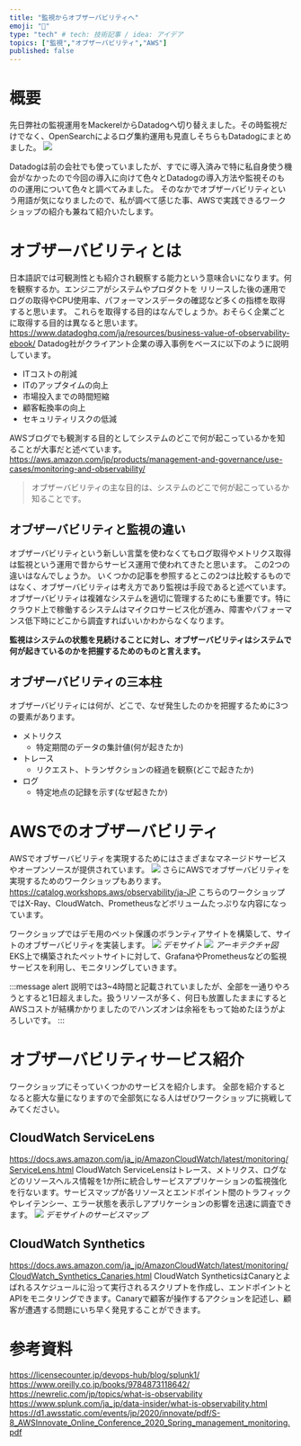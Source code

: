 ```yaml
---
title: "監視からオブザーバビリティへ"
emoji: "🐁"
type: "tech" # tech: 技術記事 / idea: アイデア
topics: ["監視","オブザーバビリティ","AWS"]
published: false
---
```


# 概要
先日弊社の監視運用をMackerelからDatadogへ切り替えました。その時監視だけでなく、OpenSearchによるログ集約運用も見直しそちらもDatadogにまとめました。
![](/images/cloud-observability/image1.png)

Datadogは前の会社でも使っていましたが、すでに導入済みで特に私自身使う機会がなかったので今回の導入に向けて色々とDatadogの導入方法や監視そのものの運用について色々と調べてみました。
そのなかでオブザーバビリティという用語が気になりましたので、私が調べて感じた事、AWSで実践できるワークショップの紹介も兼ねて紹介いたします。

# オブザーバビリティとは
日本語訳では可観測性とも紹介され観察する能力という意味合いになります。何を観察するか。エンジニアがシステムやプロダクトを
リリースした後の運用でログの取得やCPU使用率、パフォーマンスデータの確認など多くの指標を取得すると思います。
これらを取得する目的はなんでしょうか。おそらく企業ごとに取得する目的は異なると思います。
https://www.datadoghq.com/ja/resources/business-value-of-observability-ebook/
Datadog社がクライアント企業の導入事例をベースに以下のように説明しています。
- ITコストの削減
- ITのアップタイムの向上
- 市場投入までの時間短縮
- 顧客転換率の向上
- セキュリティリスクの低減

AWSブログでも観測する目的としてシステムのどこで何が起こっているかを知ることが大事だと述べています。
https://aws.amazon.com/jp/products/management-and-governance/use-cases/monitoring-and-observability/
> オブザーバビリティの主な目的は、システムのどこで何が起こっているか知ることです。

## オブザーバビリティと監視の違い
オブザーバビリティという新しい言葉を使わなくてもログ取得やメトリクス取得は監視という運用で昔からサービス運用で使われてきたと思います。
この2つの違いはなんでしょうか。
いくつかの記事を参照するとこの2つは比較するものではなく、オブザーバビリティは考え方であり監視は手段であると述べています。オブザーバビリティは複雑なシステムを適切に管理するためにも重要です。特にクラウド上で稼働するシステムはマイクロサービス化が進み、障害やパフォーマンス低下時にどこから調査すればいいかわからなくなります。

**監視はシステムの状態を見続けることに対し、オブザーバビリティはシステムで何が起きているのかを把握するためのものと言えます。**

## オブザーバビリティの三本柱
オブザーバビリティには何が、どこで、なぜ発生したのかを把握するために3つの要素があります。

- メトリクス
    - 特定期間のデータの集計値(何が起きたか)
- トレース
    - リクエスト、トランザクションの経過を観察(どこで起きたか)
- ログ
    - 特定地点の記録を示す(なぜ起きたか)

# AWSでのオブザーバビリティ
AWSでオブザーバビリティを実現するためにはさまざまなマネージドサービスやオープンソースが提供されています。
![](/images/cloud-observability/image2.png)
さらにAWSでオブザーバビリティを実現するためのワークショップもあります。
https://catalog.workshops.aws/observability/ja-JP
こちらのワークショップではX-Ray、CloudWatch、Prometheusなどボリュームたっぷりな内容になっています。

ワークショップではデモ用のペット保護のボランティアサイトを構築して、サイトのオブザーバビリティを実装します。
![](/images/cloud-observability/image3.png)
*デモサイト*
![](/images/cloud-observability/image14.png)
*アーキテクチャ図*
EKS上で構築されたペットサイトに対して、GrafanaやPrometheusなどの監視サービスを利用し、モニタリングしていきます。

:::message alert
説明では3~4時間と記載されていましたが、全部を一通りやろうとすると1日超えました。扱うリソースが多く、何日も放置したままにするとAWSコストが結構かかりましたのでハンズオンは余裕をもって始めたほうがよろしいです。
:::

# オブザーバビリティサービス紹介
ワークショップにそっていくつかのサービスを紹介します。
全部を紹介するとなると膨大な量になりますので全部気になる人はぜひワークショップに挑戦してみてください。

## CloudWatch ServiceLens
https://docs.aws.amazon.com/ja_jp/AmazonCloudWatch/latest/monitoring/ServiceLens.html
CloudWatch ServiceLensはトレース、メトリクス、ログなどのリソースヘルス情報を1か所に統合しサービスアプリケーションの監視強化を行ないます。サービスマップが各リソースとエンドポイント間のトラフィックやレイテンシー、エラー状態を表示しアプリケーションの影響を迅速に調査できます。
![](/images/cloud-observability/image4.png)
*デモサイトのサービスマップ*

## CloudWatch Synthetics
https://docs.aws.amazon.com/ja_jp/AmazonCloudWatch/latest/monitoring/CloudWatch_Synthetics_Canaries.html
CloudWatch SyntheticsはCanaryとよばれるスケジュールに沿って実行されるスクリプトを作成し、エンドポイントとAPIをモニタリングできます。Canaryで顧客が操作するアクションを記述し、顧客が遭遇する問題にいち早く発見することができます。

# 参考資料
https://licensecounter.jp/devops-hub/blog/splunk1/
https://www.oreilly.co.jp/books/9784873118642/
https://newrelic.com/jp/topics/what-is-observability
https://www.splunk.com/ja_jp/data-insider/what-is-observability.html
https://d1.awsstatic.com/events/jp/2020/innovate/pdf/S-8_AWSInnovate_Online_Conference_2020_Spring_management_monitoring.pdf